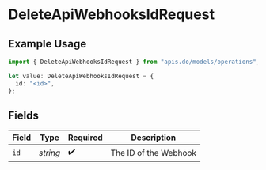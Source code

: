 # DeleteApiWebhooksIdRequest

## Example Usage

```typescript
import { DeleteApiWebhooksIdRequest } from "apis.do/models/operations";

let value: DeleteApiWebhooksIdRequest = {
  id: "<id>",
};
```

## Fields

| Field                 | Type                  | Required              | Description           |
| --------------------- | --------------------- | --------------------- | --------------------- |
| `id`                  | *string*              | :heavy_check_mark:    | The ID of the Webhook |